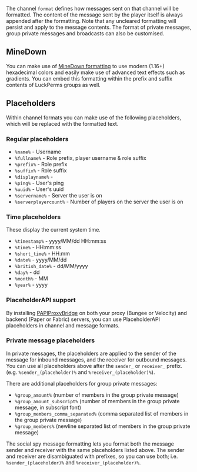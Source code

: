 The channel `format` defines how messages sent on that channel will be formatted. The content of the message sent by the player itself is always appended after the formatting. Note that any uncleared formatting will persist and apply to the message contents. The format of private messages, group private messages and broadcasts can also be customised.

## MineDown
You can make use of [MineDown formatting](https://github.com/Phoenix616/MineDown) to use modern (1.16+) hexadecimal colors and easily
make use of advanced text effects such as gradients. You can embed this formatting within the prefix and suffix contents of LuckPerms groups as well.

## Placeholders
Within channel formats you can make use of the following placeholders, which will be replaced with the formatted text.

### Regular placeholders
* `%name%` - Username
* `%fullname%` - Role prefix, player username & role suffix
* `%prefix%` - Role prefix
* `%suffix%` - Role suffix
* `%displayname%` - 
* `%ping%` - User's ping
* `%uuid%` - User's uuid
* `%servername%` - Server the user is on
* `%serverplayercount%` - Number of players on the server the user is on

### Time placeholders
These display the current system time.
* `%timestamp%` - yyyy/MM/dd HH:mm:ss
* `%time%` - HH:mm:ss
* `%short_time%` - HH:mm
* `%date%` - yyyy/MM/dd
* `%british_date%` - dd/MM/yyyy
* `%day%` - dd
* `%month%` - MM
* `%year%` - yyyy

### PlaceholderAPI support
By installing [PAPIProxyBridge](https://modrinth.com/plugin/papiproxybridge) on both your proxy (Bungee or Velocity) and backend (Paper or Fabric) servers, you can use PlaceholderAPI placeholders in channel and message formats.

### Private message placeholders
In private messages, the placeholders are applied to the sender of the message for inbound messages, and the receiver for outbound messages. You can use all placeholders above after the `sender_` or `receiver_` prefix. (e.g. `%sender_(placeholder)%` and `%receiver_(placeholder)%`).

There are additional placeholders for group private messages:
* `%group_amount%` (number of members in the group private message)
* `%group_amount_subscript%` (number of members in the group private message, in subscript font)
* `%group_members_comma_separated%` (comma separated list of members in the group private message)
* `%group_members%` (newline separated list of members in the group private message)

The social spy message formatting lets you format both the message sender and receiver with the same placeholders listed above. The sender and receiver are disambiguated with prefixes, so you can use both; i.e. `%sender_(placeholder)%` and `%receiver_(placeholder)%`.